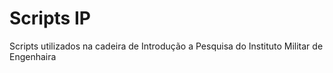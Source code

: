 # Scripts IP
 Scripts utilizados na cadeira de Introdução a Pesquisa do Instituto Militar de Engenhaira
